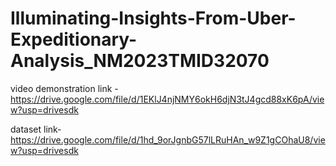 # Illuminating-Insights-From-Uber-Expeditionary-Analysis_NM2023TMID32070

video demonstration link -https://drive.google.com/file/d/1EKlJ4njNMY6okH6djN3tJ4gcd88xK6pA/view?usp=drivesdk

dataset link-https://drive.google.com/file/d/1hd_9orJgnbG57lLRuHAn_w9Z1gCOhaU8/view?usp=drivesdk
